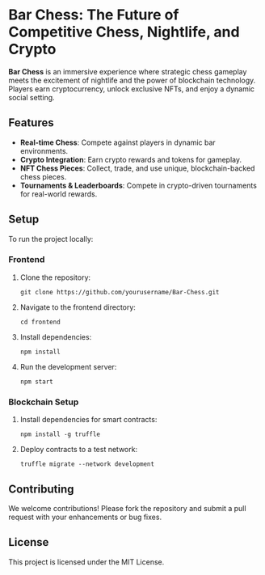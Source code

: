 # Bar Chess: The Future of Competitive Chess, Nightlife, and Crypto

**Bar Chess** is an immersive experience where strategic chess gameplay meets the excitement of nightlife and the power of blockchain technology. Players earn cryptocurrency, unlock exclusive NFTs, and enjoy a dynamic social setting.

## Features
- **Real-time Chess**: Compete against players in dynamic bar environments.
- **Crypto Integration**: Earn crypto rewards and tokens for gameplay.
- **NFT Chess Pieces**: Collect, trade, and use unique, blockchain-backed chess pieces.
- **Tournaments & Leaderboards**: Compete in crypto-driven tournaments for real-world rewards.

## Setup

To run the project locally:

### Frontend
1. Clone the repository:
   ```
   git clone https://github.com/yourusername/Bar-Chess.git
   ```
2. Navigate to the frontend directory:
   ```
   cd frontend
   ```
3. Install dependencies:
   ```
   npm install
   ```
4. Run the development server:
   ```
   npm start
   ```

### Blockchain Setup
1. Install dependencies for smart contracts:
   ```
   npm install -g truffle
   ```
2. Deploy contracts to a test network:
   ```
   truffle migrate --network development
   ```

## Contributing
We welcome contributions! Please fork the repository and submit a pull request with your enhancements or bug fixes.

## License
This project is licensed under the MIT License.
